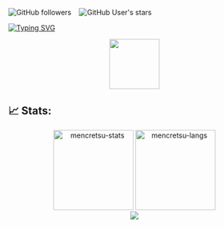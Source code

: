 <img alt="GitHub followers" src="https://img.shields.io/github/followers/mencretsu?style=social"> &nbsp;&nbsp; <img alt="GitHub User's stars" src="https://img.shields.io/github/stars/mencretsu?style=social"/>

[![Typing SVG](https://readme-typing-svg.herokuapp.com?color=3D85C6&size=36&multiline=true&width=700&lines=Welcome+To+~iz's+GitHub+Profile)](https://git.io/typing-svg)
<div id="header" align="center">
  <img src="https://c.tenor.com/8Qlx6iFGFrMAAAAi/goose-pepe-the-frog.gif" width="100"/>
</div>

## 📈 Stats:

<div align="center">
<img height="160em" src="https://github-readme-stats.vercel.app/api/?username=mencretsu&layout=compact&show_icon=true&theme=algolia" alt="mencretsu-stats"/>
<img height="160em" src="https://github-readme-stats.vercel.app/api/top-langs/?username=mencretsu&layout=compact&show_icon=true&theme=algolia" alt="mencretsu-langs"/>
</div>
<div align="center">
  <img src="http://github-readme-streak-stats.herokuapp.com?user=mencretsu&theme=algolia&background=0d1117&hide_border=true" />
  <!-- <img src="https://peaceful-beyond-61134.herokuapp.com/graph?username=mencretsutheme=react-dark"/> -->
</div>

